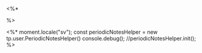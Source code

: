 <%*

%>

<%*
	moment.locale("sv");
	const periodicNotesHelper = new tp.user.PeriodicNotesHelper()
	console.debug();
	//periodicNotesHelper.init();
%>